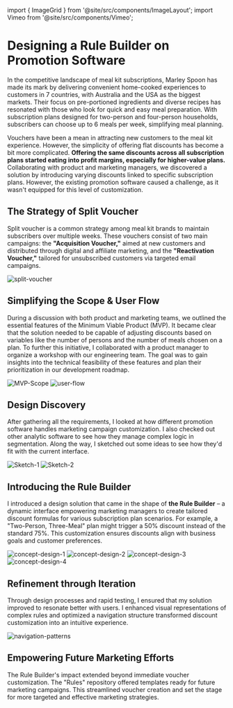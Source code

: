 import { ImageGrid } from '@site/src/components/ImageLayout'; import Vimeo from
'@site/src/components/Vimeo';

# Designing a Rule Builder on Promotion Software

In the competitive landscape of meal kit subscriptions, Marley Spoon has made its mark by delivering convenient home-cooked experiences to customers in 7 countries, with Australia and the USA as the biggest markets. Their focus on pre-portioned ingredients and diverse recipes has resonated with those who look for quick and easy meal preparation. With subscription plans designed for two-person and four-person households, subscribers can choose up to 6 meals per week, simplifying meal planning.

Vouchers have been a mean in attracting new customers to the meal kit experience. However, the simplicity of offering flat discounts has become a bit more complicated. **Offering the same discounts across all subscription plans started eating into profit margins, especially for higher-value plans.** Collaborating with product and marketing managers, we discovered a solution by introducing varying discounts linked to specific subscription plans. However, the existing promotion software caused a challenge, as it wasn't equipped for this level of customization.

## The Strategy of Split Voucher

Split voucher is a common strategy among meal kit brands to maintain subscribers over multiple weeks. These vouchers consist of two main campaigns: the **"Acquisition Voucher,"** aimed at new customers and distributed through digital and affiliate marketing, and the **"Reactivation Voucher,"** tailored for unsubscribed customers via targeted email campaigns.

![split-voucher](split-voucher.webp)

## Simplifying the Scope & User Flow

During a discussion with both product and marketing teams, we outlined the essential features of the Minimum Viable Product (MVP). It became clear that the solution needed to be capable of adjusting discounts based on variables like the number of persons and the number of meals chosen on a plan. To further this initiative, I collaborated with a product manager to organize a workshop with our engineering team. The goal was to gain insights into the technical feasibility of these features and plan their prioritization in our development roadmap.

<ImageGrid columns="2">

![MVP-Scope](MVP-Scope.webp)
![user-flow](user-flow.webp)

</ImageGrid>

## Design Discovery

After gathering all the requirements, I looked at how different promotion software handles marketing campaign customization. I also checked out other analytic software to see how they manage complex logic in segmentation. Along the way, I sketched out some ideas to see how they'd fit with the current interface.

<ImageGrid columns="2">

![Sketch-1](breadcrumbs-sketch-1.webp)
![Sketch-2](breadcrumbs-sketch-2.webp)

</ImageGrid>

## Introducing the Rule Builder

I introduced a design solution that came in the shape of **the Rule Builder** – a dynamic interface empowering marketing managers to create tailored discount formulas for various subscription plan scenarios. For example, a "Two-Person, Three-Meal" plan might trigger a 50% discount instead of the standard 75%. This customization ensures discounts align with business goals and customer preferences.

<ImageGrid columns="2">

![concept-design-1](concept-design-1.webp)
![concept-design-2](concept-design-2.webp)
![concept-design-3](concept-design-3.webp)
![concept-design-4](concept-design-4.webp)

</ImageGrid>

## Refinement through Iteration

Through design processes and rapid testing, I ensured that my solution improved to resonate better with users. I enhanced visual representations of complex rules and optimized a navigation structure transformed discount customization into an intuitive experience.

![navigation-patterns](navigation-patterns.webp)

## Empowering Future Marketing Efforts

The Rule Builder's impact extended beyond immediate voucher customization. The "Rules" repository offered templates ready for future marketing campaigns. This streamlined voucher creation and set the stage for more targeted and effective marketing strategies.

<Vimeo src="https://player.vimeo.com/video/854720575" />
